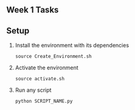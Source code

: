 ## Week 1 Tasks
## Setup
1. Install the environment with its dependencies
	```
	source Create_Environment.sh
	```
3. Activate the environment 
	```
	source activate.sh
	```
4. Run any script
	```
	python SCRIPT_NAME.py
	```
